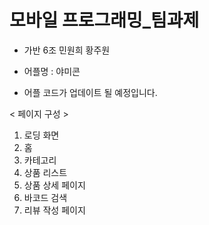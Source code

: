 # 모바일 프로그래밍_팀과제
- 가반 6조 민원희 황주원
- 어플명 : 야미콘

- 어플 코드가 업데이트 될 예정입니다.

< 페이지 구성 >
1. 로딩 화면
2. 홈 
3. 카테고리 
4. 상품 리스트
5. 상품 상세 페이지
6. 바코드 검색
7. 리뷰 작성 페이지


